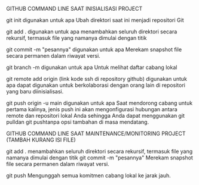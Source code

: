GITHUB COMMAND LINE SAAT INISIALISASI PROJECT

git init digunakan untuk apa Ubah direktori saat ini menjadi repositori Git

git add . digunakan untuk apa menambahkan seluruh direktori secara rekursif, termasuk file yang namanya dimulai dengan titik

git commit -m "pesannya" digunakan untuk apa Merekam snapshot file secara permanen dalam riwayat versi.

git branch -m digunakan untuk apa Untuk melihat daftar cabang lokal

git remote add origin (link kode ssh di repository github) digunakan untuk apa dapat digunakan untuk berkolaborasi dengan orang lain di repositori yang baru diinisialisasi.

git push origin -u main digunakan untuk apa Saat mendorong cabang untuk pertama kalinya, jenis push ini akan mengonfigurasi hubungan antara remote dan repositori lokal Anda sehingga Anda dapat menggunakan git pulldan git pushtanpa opsi tambahan di masa mendatang.

GITHUB COMMAND LINE SAAT MAINTENANCE/MONITORING PROJECT (TAMBAH KURANG ISI FILE)

git add . menambahkan seluruh direktori secara rekursif, termasuk file yang namanya dimulai dengan titik
git commit -m "pesannya" Merekam snapshot file secara permanen dalam riwayat versi.

git push Mengunggah semua komitmen cabang lokal ke jarak jauh.